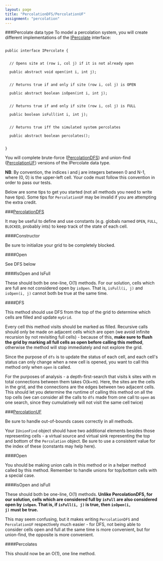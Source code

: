 ```yaml
---
layout: page
title: "PercolationDFS/PercolationUF"
assignment: "percolation"
---
```


###IPercolate data type
To model a percolation system, you will create different implementations of the
[IPercolate](/percolation/code/IPercolate.html) interface:

<code>
public interface IPercolate {<br><br>
&nbsp;&nbsp;// Opens site at (row i, col j) if it is not already open<br>
&nbsp;&nbsp;public abstract void open(int i, int j);<br><br>
&nbsp;&nbsp;// Returns true if and only if site (row i, col j) is OPEN<br>
&nbsp;&nbsp;public abstract boolean isOpen(int i, int j);<br><br>
&nbsp;&nbsp;// Returns true if and only if site (row i, col j) is FULL<br>
&nbsp;&nbsp;public boolean isFull(int i, int j);<br><br>
&nbsp;&nbsp;// Returns true iff the simulated system percolates<br>
&nbsp;&nbsp;public abstract boolean percolates();<br><br>
}
</code>

You will complete brute-force ([PercolationDFS](/percolation/code/PercolationDFS.html)) and union-find ([PercolationUF](/percolation/code/PercolationUF.html)) versions of the IPercolate data type. 

<b>NB</b>: By convention, the indices i and j are integers between 0 and N-1, where (0, 0) is the upper-left cell. Your code must follow this convention in order to pass our tests.

Below are some tips to get you started (not all methods you need to write have tips). Some tips for <code>PercolationUF</code> may be invalid if you are attempting the extra credit.

###[PercolationDFS](/percolation/code/PercolationDFS.html)

It may be useful to define and use constants (e.g. globals named <code>OPEN</code>, <code>FULL</code>, <code>BLOCKED</code>, probably ints) to keep track of the state of each cell.

####Constructor

Be sure to initialize your grid to be completely blocked.

####Open

See DFS below

####IsOpen and IsFull

These should both be one-line, O(1) methods. For our solution, cells which are full are not considered open by <code>isOpen</code>. That is, <code>isFull(i, j)</code> and <code>isOpen(i, j)</code> cannot both be true at the same time. 

####DFS

This method should use DFS from the top of the grid to determine which cells are filled and update <code>myGrid</code>.

Every cell this method visits should be marked as filled. Recursive calls should only be made on adjacent cells which are open (we avoid infinite recursion by not revisiting full cells) - because of this, <b>make sure to flush the grid by marking all full cells as open before calling this method</b>, otherwise the method will stop immediately and not explore the grid.

Since the purpose of <code>dfs</code> is to update the status of each cell, and each cell's status can only change when a new cell is opened, you want to call this method only when <code>open</code> is called.

For the purposes of analysis - a depth-first-search that visits k sites with m total connections between them takes O(k+m). Here, the sites are the cells in the grid, and the connections are the edges between two adjacent cells. This should let you determine the runtime of calling this method on all the top cells (we can consider all the calls to <code>dfs</code> made from one call to <code>open</code> as one search, since they cumulatively will not visit the same cell twice)

###[PercolationUF](/percolation/code/PercolationUF.html)

Be sure to handle out-of-bounds cases correctly in all methods.

Your <code>IUnionFind</code> object should have two additional elements besides those representing cells - a virtual source and virtual sink representing the top and bottom of the <code>Percolation</code> object. Be sure to use a consistent value for the index of these (constants may help here).

####Open

You should be making union calls in this method or in a helper method called by this method. Remember to handle unions for top/bottom cells with a special case.

####isOpen and isFull

These should both be one-line, O(1) methods. <b> Unlike PercolationDFS, for our solution, cells which are considered full by <code>isFull</code> are also considered open by <code>isOpen</code>. That is, if <code>isFull(i, j)</code> is true, then <code>isOpen(i, j)</code> must be true.</b> 

This may seem confusing, but it makes writing <code>PercolationDFS</code> and <code>PercolationUF</code> respectively much easier - for DFS, not being able to consider cells open and full at the same time is more convenient, but for union-find, the opposite is more convenient.

####Percolates

This should now be an O(1), one line method. 